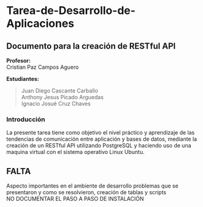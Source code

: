 # Tarea-de-Desarrollo-de-Aplicaciones
## Documento para la creación de RESTful API ##

**Profesor:**  <br>
Cristian Paz Campos Aguero

**Estudiantes:**
>Juan Diego Cascante Carballo <br>
>Anthony Jesus Picado Arguedas <br>
>Ignacio Josué Cruz Chaves 

### Introducción ###
La presente tarea tiene como objetivo el nivel práctico y aprendizaje de las tendencias de comunicación entre aplicación y bases de datos, mediante la creación de un RESTful API utilizando PostgreSQL y haciendo uso de una maquina virtual con el sistema operativo Linux Ubuntu.

## FALTA ##
Aspecto importantes en el ambiente de desarrollo problemas que se presentaron y como se resolvieron, creación de tablas y scripts  <br>
NO DOCUMENTAR EL PASO A PASO DE INSTALACIÓN

